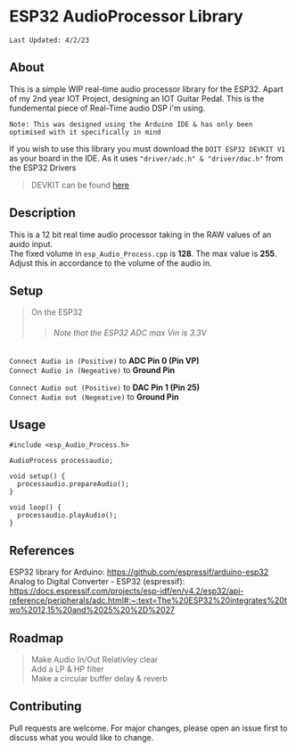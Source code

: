 # ESP32 AudioProcessor Library 

``
Last Updated: 4/2/23
``

## About

This is a simple WIP real-time audio processor library for the ESP32. Apart of my 2nd year IOT Project, designing an IOT Guitar Pedal.
This is the fundemental piece of Real-Time audio DSP i'm using.

``Note: This was designed using the Arduino IDE & has only been optimised with it specifically in mind``


If you wish to use this library you must download the `DOIT ESP32 DEVKIT V1` as your board in the IDE. 
As it uses `"driver/adc.h" & "driver/dac.h"` from the ESP32 Drivers
>DEVKIT can be found [here](https://randomnerdtutorials.com/installing-the-esp32-board-in-arduino-ide-windows-instructions/)

## Description

This is a 12 bit real time audio processor taking in the RAW values of an auido input. <br>
The fixed volume in `esp_Audio_Process.cpp` is **128**. The max value is **255**.
Adjust this in accordance to the volume of the audio in.   

## Setup
>On the ESP32
>>###### Note that the ESP32 ADC max Vin is 3.3V

``Connect Audio in (Positive)`` to __ADC Pin 0 (Pin VP)__  <br>
``Connect Audio in (Negeative)`` to __Ground Pin__ 

``Connect Audio out (Positive)`` to __DAC Pin 1 (Pin 25)__  <br>
``Connect Audio out (Negeative)`` to __Ground Pin__ 


## Usage

```
#include <esp_Audio_Process.h>

AudioProcess processaudio;

void setup() {
  processaudio.prepareAudio();
}

void loop() {
  processaudio.playAudio();
}
```
## References
ESP32 library for Arduino: https://github.com/espressif/arduino-esp32 <br>
Analog to Digital Converter - ESP32 (espressif): https://docs.espressif.com/projects/esp-idf/en/v4.2/esp32/api-reference/peripherals/adc.html#:~:text=The%20ESP32%20integrates%20two%2012,15%20and%2025%20%2D%2027 <br>

## Roadmap
>Make Audio In/Out Relativley clear <br>
>Add a LP & HP filter <br>
>Make a circular buffer delay & reverb <br>

## Contributing

Pull requests are welcome. For major changes, please open an issue first
to discuss what you would like to change.
